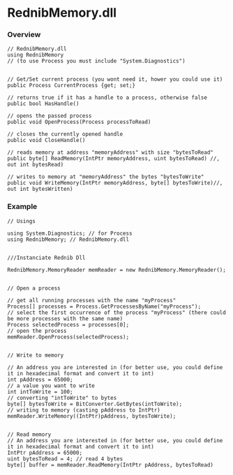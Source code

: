 # RednibMemory.dll

### Overview
    // RednibMemory.dll
    using RednibMemory
    // (to use Process you must include "System.Diagnostics")
    

    // Get/Set current process (you wont need it, hower you could use it)
    public Process CurrentProcess {get; set;}
    
    // returns true if it has a handle to a process, otherwise false
    public bool HasHandle()
    
    // opens the passed process
    public void OpenProcess(Process processToRead)
    
    // closes the currently opened handle
    public void CloseHandle()
    
    // reads memory at address "memoryAddress" with size "bytesToRead"
    public byte[] ReadMemory(IntPtr memoryAddress, uint bytesToRead) //, out int bytesRead)
    
    // writes to memory at "memoryAddress" the bytes "bytesToWrite"
    public void WriteMemory(IntPtr memoryAddress, byte[] bytesToWrite)//, out int bytesWritten)



### Example
    // Usings
    
    using System.Diagnostics; // for Process
    using RednibMemory; // RednibMemory.dll


    ///Instanciate Rednib Dll
    
    RednibMemory.MemoryReader memReader = new RednibMemory.MemoryReader();
    
    
    // Open a process
    
    // get all running processes with the name "myProcess"
    Process[] processes = Process.GetProcessesByName("myProcess");
    // select the first occurrence of the process "myProcess" (there could be more processes with the same name)
    Process selectedProcess = processes[0];
    // open the process
    memReader.OpenProcess(selectedProcess);


    // Write to memory
    
    // An address you are interested in (for better use, you could define it in hexadecimal format and convert it to int)
    int pAddress = 65000;
    // a value you want to write
    int intToWrite = 100;
    // converting "intToWrite" to bytes
    byte[] bytesToWrite = BitConverter.GetBytes(intToWrite);
    // writing to memory (casting pAddress to IntPtr)
    memReader.WriteMemory((IntPtr)pAddress, bytesToWrite);


    // Read memory
    // An address you are interested in (for better use, you could define it in hexadecimal format and convert it to int)
    IntPtr pAddress = 65000;
    uint bytesToRead = 4; // read 4 bytes
    byte[] buffer = memReader.ReadMemory(IntPtr pAddress, bytesToRead)
